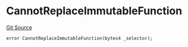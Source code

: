 # CannotReplaceImmutableFunction
[Git Source](https://github.com/thrackle-io/forte-rules-engine/blob/c24a67035f9dc2b86d52113e68cb76f2f45fa3f2/src/client/token/handler/diamond/HandlerDiamondLib.sol)


```solidity
error CannotReplaceImmutableFunction(bytes4 _selector);
```

